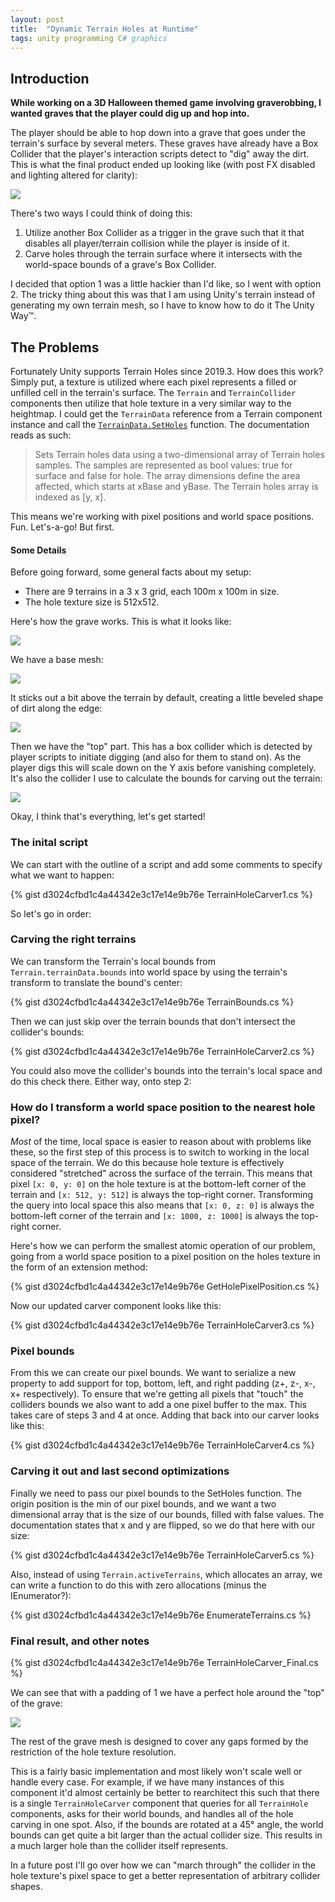 ```yaml
---
layout: post
title:  "Dynamic Terrain Holes at Runtime"
tags: unity programming C# graphics
---
```

## Introduction
**While working on a 3D Halloween themed game involving graverobbing, I wanted graves that the player could dig up and hop into.**

The player should be able to hop down into a grave that goes under the terrain's surface by several meters. These graves have already have a Box Collider that the player's interaction scripts detect to "dig" away the dirt. This is what the final product ended up looking like (with post FX disabled and lighting altered for clarity):
 
<img style="min-width:100%" src="/blog/assets/images/grave.gif" />

There's two ways I could think of doing this:

1. Utilize another Box Collider as a trigger in the grave such that it that disables all player/terrain collision while the player is inside of it.
2. Carve holes through the terrain surface where it intersects with the world-space bounds of a grave's Box Collider.

I decided that option 1 was a little hackier than I'd like, so I went with option 2. The tricky thing about this was that I am using Unity's terrain instead of generating my own terrain mesh, so I have to know how to do it The Unity Way™.

## The Problems
Fortunately Unity supports Terrain Holes since 2019.3. How does this work? Simply put, a texture is utilized where each pixel represents a filled or unfilled cell in the terrain's surface. The `Terrain` and `TerrainCollider` components then utilize that hole texture in a very similar way to the heightmap. I could get the `TerrainData` reference from a Terrain component instance and call the <a href="https://docs.unity3d.com/ScriptReference/TerrainData.SetHoles.html" target="_blank">`TerrainData.SetHoles`</a> function. The documentation reads as such:

> Sets Terrain holes data using a two-dimensional array of Terrain holes samples. The samples are represented as bool values: true for surface and false for hole. The array dimensions define the area affected, which starts at xBase and yBase. The Terrain holes array is indexed as [y, x].

This means we're working with pixel positions and world space positions. Fun. Let's-a-go! But first.

#### Some Details
Before going forward, some general facts about my setup:

- There are 9 terrains in a 3 x 3 grid, each 100m x 100m in size.
- The hole texture size is 512x512.

Here's how the grave works. This is what it looks like:

![](/blog/assets/images/grave_0.png)

We have a base mesh:

![](/blog/assets/images/grave_1.png)

It sticks out a bit above the terrain by default, creating a little beveled shape of dirt along the edge:

![](/blog/assets/images/grave_2.png)

Then we have the "top" part. This has a box collider which is detected by player scripts to initiate digging (and also for them to stand on). As the player digs this will scale down on the Y axis before vanishing completely. It's also the collider I use to calculate the bounds for carving out the terrain:

![](/blog/assets/images/grave_3.png)

Okay, I think that's everything, let's get started!

### The inital script

We can start with the outline of a script and add some comments to specify what we want to happen:

{% gist d3024cfbd1c4a44342e3c17e14e9b76e TerrainHoleCarver1.cs %}

So let's go in order:

### Carving the right terrains

We can transform the Terrain's local bounds from `Terrain.terrainData.bounds` into world space by using the terrain's transform to translate the bound's center:

{% gist d3024cfbd1c4a44342e3c17e14e9b76e TerrainBounds.cs %}

Then we can just skip over the terrain bounds that don't intersect the collider's bounds:

{% gist d3024cfbd1c4a44342e3c17e14e9b76e TerrainHoleCarver2.cs %}

You could also move the collider's bounds into the terrain's local space and do this check there. Either way, onto step 2:

### How do I transform a world space position to the nearest hole pixel?

*Most* of the time, local space is easier to reason about with problems like these, so the first step of this process is to switch to working in the local space of the terrain. We do this because hole texture is effectively considered "stretched" across the surface of the terrain. This means that pixel `[x: 0, y: 0]` on the hole texture is at the bottom-left corner of the terrain and `[x: 512, y: 512]` is always the top-right corner. Transforming the query into local space this also means that `[x: 0, z: 0]` is always the bottom-left corner of the terrain and `[x: 1000, z: 1000]` is always the top-right corner.

Here's how we can perform the smallest atomic operation of our problem, going from a world space position to a pixel position on the holes texture in the form of an extension method:

{% gist d3024cfbd1c4a44342e3c17e14e9b76e GetHolePixelPosition.cs %}

Now our updated carver component looks like this:

{% gist d3024cfbd1c4a44342e3c17e14e9b76e TerrainHoleCarver3.cs %}

### Pixel bounds

From this we can create our pixel bounds. We want to serialize a new property to add support for top, bottom, left, and right padding (z+, z-, x-, x+ respectively). To ensure that we're getting all pixels that "touch" the colliders bounds we also want to add a one pixel buffer to the max. This takes care of steps 3 and 4 at once. Adding that back into our carver looks like this:

{% gist d3024cfbd1c4a44342e3c17e14e9b76e TerrainHoleCarver4.cs %}

### Carving it out and last second optimizations

Finally we need to pass our pixel bounds to the SetHoles function. The origin position is the min of our pixel bounds, and we want a two dimensional array that is the size of our bounds, filled with false values. The documentation states that x and y are flipped, so we do that here with our size:

{% gist d3024cfbd1c4a44342e3c17e14e9b76e TerrainHoleCarver5.cs %}

Also, instead of using `Terrain.activeTerrains`, which allocates an array, we can write a function to do this with zero allocations (minus the IEnumerator?):

{% gist d3024cfbd1c4a44342e3c17e14e9b76e EnumerateTerrains.cs %}

### Final result, and other notes

{% gist d3024cfbd1c4a44342e3c17e14e9b76e TerrainHoleCarver_Final.cs %}

We can see that with a padding of 1 we have a perfect hole around the "top" of the grave:

![](/blog/assets/images/hole.png)

The rest of the grave mesh is designed to cover any gaps formed by the restriction of the hole texture resolution.

This is a fairly basic implementation and most likely won't scale well or handle every case. For example, if we have many instances of this component it'd almost certainly be better to rearchitect this such that there is a single `TerrainHoleCarver` component that queries for all `TerrainHole` components, asks for their world bounds, and handles all of the hole carving in one spot. Also, if the bounds are rotated at a 45­° angle, the world bounds can get quite a bit larger than the actual collider size. This results in a much larger hole than the collider itself represents.

In a future post I'll go over how we can "march through" the collider in the hole texture's pixel space to get a better representation of arbitrary collider shapes.